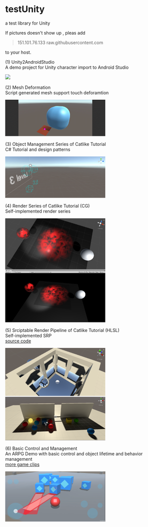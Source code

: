 # testUnity
a test library for Unity  
  
If pictures doesn't show up , pleas add 
> <div style="display: inline">151.101.76.133 raw.githubusercontent.com</div>   
to your host. 
  
  
(1) Unity2AndroidStudio  
A demo project for Unity character import to Android Studio  
  
<p align="left">
    <img src="Unity2AndroidStudio/demo_Unity2AndroidStudio.gif", width="240">
    <br>
</p>

  
(2) Mesh Deformation   
Script generated mesh support touch deforamtion  
  
<p align="left">
    <img src="TutorialProjects/Mesh Deformation/mesh_deformation.gif", width="320">
    <br>
</p>

  
(3) Object Management Series of Catlike Tutorial   
C# Tutorial and design patterns  
  
<p align="left">
    <img src="TutorialProjects/object_manage.gif", width="320">
    <br>
</p>
  
  
(4) Render Series of Catlike Tutorial (CG)  
Self-implemented render series  
<p align="left">
    <img src="TutorialProjects/transparency.PNG", width="320">
    <br>
</p>
  

(5) Srciptable Render Pipeline of Catlike Tutorial (HLSL)  
Self-implemented SRP  
[source code](https://github.com/scheninsp/testUnity/tree/master/ScriptableRenderPipeline)
  
<p align="left">
    <img src="ScriptableRenderPipeline/CRP7_Reflection/crp_box_reflection.PNG", width="320">
    <br>
	<img src="ScriptableRenderPipeline/CRP9_BakedShadows/mixed_lighting_baked+realtime_shadows+LPPV.PNG", width="320">
	<br>
</p>  
    
	
(6) Basic Control and Management   
An ARPG Demo with basic control and object lifetime and behavior management  
[more game clips](https://github.com/scheninsp/testUnity/tree/master/TestProjects/UI_LandScape_LWRP/)
  
<p align="left">
    <img src="TestProjects/UI_LandScape_LWRP/UI_Landscape_LW_cap1.PNG", width="320">
    <br>
</p>  
  
  